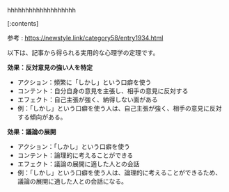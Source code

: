 

hhhhhhhhhhhhhhhhhhh
    
[:contents]

参考 : https://newstyle.link/category58/entry1934.html

以下は、記事から得られる実用的な心理学の定理です。

**効果：反対意見の強い人を特定**

* アクション：頻繁に「しかし」という口癖を使う
* コンテント：自分自身の意見を主張し、相手の意見に反対する
* エフェクト：自己主張が強く、納得しない面がある
* 例：「しかし」という口癖を使う人は、自己主張が強く、相手の意見に反対する傾向がある。

**効果：議論の展開**

* アクション：「しかし」という口癖を使う
* コンテント：論理的に考えることができる
* エフェクト：議論の展開に適した人との会話
* 例：「しかし」という口癖を使う人は、論理的に考えることができるため、議論の展開に適した人との会話になる。

    